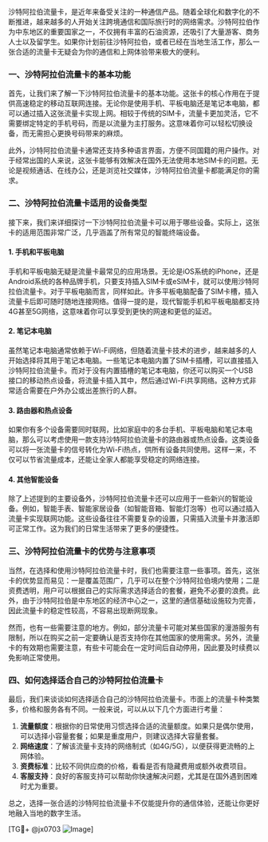 沙特阿拉伯流量卡，是近年来备受关注的一种通信产品。随着全球化和数字化的不断推进，越来越多的人开始关注跨境通信和国际旅行时的网络需求。沙特阿拉伯作为中东地区的重要国家之一，不仅拥有丰富的石油资源，还吸引了大量游客、商务人士以及留学生。如果你计划前往沙特阿拉伯，或者已经在当地生活工作，那么一张合适的流量卡无疑会为你的通信和上网体验带来极大的便利。

### 一、沙特阿拉伯流量卡的基本功能

首先，让我们来了解一下沙特阿拉伯流量卡的基本功能。这张卡的核心作用在于提供高速稳定的移动互联网连接。无论你是使用手机、平板电脑还是笔记本电脑，都可以通过插入这张流量卡实现上网。相较于传统的SIM卡，流量卡更加灵活，它不需要绑定特定的手机号码，而是以流量为主打服务。这意味着你可以轻松切换设备，而无需担心更换号码带来的麻烦。

此外，沙特阿拉伯流量卡通常还支持多种语言界面，方便不同国籍的用户操作。对于经常出国的人来说，这张卡能够有效解决在国外无法使用本地SIM卡的问题。无论是视频通话、在线办公，还是浏览社交媒体，沙特阿拉伯流量卡都能满足你的需求。

### 二、沙特阿拉伯流量卡适用的设备类型

接下来，我们来详细探讨一下沙特阿拉伯流量卡可以用于哪些设备。实际上，这张卡的适用范围非常广泛，几乎涵盖了所有常见的智能终端设备。

#### 1. 手机和平板电脑
手机和平板电脑无疑是流量卡最常见的应用场景。无论是iOS系统的iPhone，还是Android系统的各种品牌手机，只要支持插入SIM卡或eSIM卡，就可以使用沙特阿拉伯流量卡。对于平板电脑而言，同样如此。许多平板电脑配备了SIM卡槽，插入流量卡后即可随时随地连接网络。值得一提的是，现代智能手机和平板电脑都支持4G甚至5G网络，这意味着你可以享受到更快的网速和更低的延迟。

#### 2. 笔记本电脑
虽然笔记本电脑通常依赖于Wi-Fi网络，但随着流量卡技术的进步，越来越多的人开始选择将其用于笔记本电脑。一些笔记本电脑内置了SIM卡插槽，可以直接插入沙特阿拉伯流量卡。而对于没有内置插槽的笔记本电脑，你还可以购买一个USB接口的移动热点设备，将流量卡插入其中，然后通过Wi-Fi共享网络。这种方式非常适合需要在户外办公或出差旅行的人群。

#### 3. 路由器和热点设备
如果你有多个设备需要同时联网，比如家庭中的多台手机、平板电脑和笔记本电脑，那么可以考虑使用一款支持沙特阿拉伯流量卡的路由器或热点设备。这类设备可以将一张流量卡的信号转化为Wi-Fi热点，供所有设备共同使用。这样一来，不仅可以节省流量成本，还能让全家人都能享受稳定的网络连接。

#### 4. 其他智能设备
除了上述提到的主要设备外，沙特阿拉伯流量卡还可以应用于一些新兴的智能设备。例如，智能手表、智能家居设备（如智能音箱、智能灯泡等）也可以通过插入流量卡实现联网功能。这些设备往往不需要复杂的设置，只需插入流量卡并激活即可正常工作。这为我们的日常生活带来了更多的便捷性。

### 三、沙特阿拉伯流量卡的优势与注意事项

当然，在选择和使用沙特阿拉伯流量卡时，我们也需要注意一些事项。首先，这张卡的优势显而易见：一是覆盖范围广，几乎可以在整个沙特阿拉伯境内使用；二是资费透明，用户可以根据自己的实际需求选择适合的套餐，避免不必要的浪费。此外，由于沙特阿拉伯是中东地区的经济中心之一，这里的通信基础设施较为完善，因此流量卡的稳定性较高，不容易出现断网现象。

然而，也有一些需要注意的地方。例如，部分流量卡可能对某些国家的漫游服务有限制，所以在购买之前一定要确认是否支持你在其他国家的使用需求。另外，流量卡的有效期也需要注意，有些卡可能会在一定时间后自动停用，因此要及时续费以免影响正常使用。

### 四、如何选择适合自己的沙特阿拉伯流量卡

最后，我们来谈谈如何选择适合自己的沙特阿拉伯流量卡。市面上的流量卡种类繁多，价格和服务各有不同。一般来说，可以从以下几个方面进行考量：

1. **流量额度**：根据你的日常使用习惯选择合适的流量额度。如果只是偶尔使用，可以选择小容量套餐；如果是重度用户，则建议选择大容量套餐。
2. **网络速度**：了解该流量卡支持的网络制式（如4G/5G），以便获得更流畅的上网体验。
3. **资费标准**：比较不同供应商的价格，看看是否有隐藏费用或额外收费项目。
4. **客服支持**：良好的客服支持可以帮助你快速解决问题，尤其是在国外遇到困难时尤为重要。

总之，选择一张合适的沙特阿拉伯流量卡不仅能提升你的通信体验，还能让你更好地融入当地的数字生活。

[TG💪+ @jx0703 ![Image](https://github.com/user-attachments/assets/dbca1d08-cadb-493c-b0ec-ad6f7a83f270)]